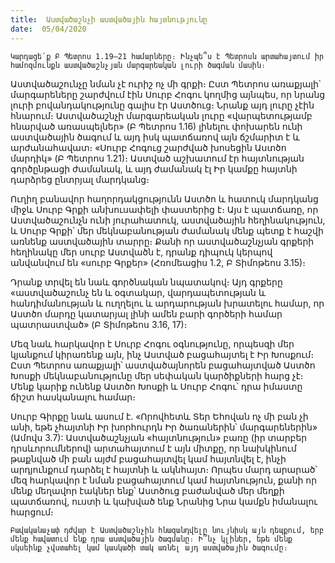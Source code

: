 ```yaml
---
title:  Աստվածաշնչի աստվածային հայտնությունը
date:  05/04/2020
---
```


`Կարդացե՛ք Բ Պետրոս 1.19–21 համարները։ Ինչպե՞ս է Պետրոսն արտահայտում իր համոզմունքն աստվածաշնչյան մարգարեական լուրի ծագման մասին։`

Աստվածաշունչը նման չէ ուրիշ ոչ մի գրքի։ Ըստ Պետրոս առաքյալի՝ մարգարեները շարժվում էին Սուրբ Հոգու կողմից այնպես, որ նրանց լուրի բովանդակությունը գալիս էր Աստծուց։ Նրանք այդ լուրը չէին հնարում։ Աստվածաշնչի մարգարեական լուրը «վարպետությամբ հնարված առասպելներ» (Բ Պետրոս 1.16) լինելու փոխարեն ունի աստվածային ծագում և այդ իսկ պատճառով այն ճշմարիտ է և արժանահավատ։ «Սուրբ Հոգուց շարժված խոսեցին Աստծո մարդիկ» (Բ Պետրոս 1.21)։ Աստված աշխատում էր հայտնության գործընթացի ժամանակ, և այդ ժամանակ էլ Իր կամքը հայտնի դարձրեց ընտրյալ մարդկանց։

Ուղիղ բանավոր հաղորդակցությունն Աստծո և հատուկ մարդկանց միջև Սուրբ Գրքի անխուսափելի փաստերից է։ Այս է պատճառը, որ Աստվածաշունչն ունի յուրահատուկ, աստվածային հեղինակություն, և Սուրբ Գրքի՝ մեր մեկնաբանության ժամանակ մենք պետք է հաշվի առնենք աստվածային տարրը։ Քանի որ աստվածաշնչյան գրքերի հեղինակը մեր սուրբ Աստվածն է, դրանք դիպուկ կերպով անվանվում են «սուրբ Գրքեր» (Հռոմեացիս 1.2, Բ Տիմոթեոս 3.15)։

Դրանք տրվել են նաև գործնական նպատակով։ Այդ գրքերը «աստվածաշունչ են և օգտակար, վարդապետության և հանդիմանության և ուղղելու և արդարության խրատելու համար, որ Աստծո մարդը կատարյալ լինի ամեն բարի գործերի համար պատրաստված» (Բ Տիմոթեոս 3.16, 17)։

Մեզ նաև հարկավոր է Սուրբ Հոգու օգնությունը, որպեսզի մեր կյանքում կիրառենք այն, ինչ Աստված բացահայտել է Իր Խոսքում։ Ըստ Պետրոս առաքյալի՝ աստվածայնորեն բացահայտված Աստծո Խոսքի մեկնաբանությունը մեր սեփական կարծիքների հարց չէ։ Մենք կարիք ունենք Աստծո Խոսքի և Սուրբ Հոգու՝ դրա իմաստը ճիշտ հասկանալու համար։

Սուրբ Գիրքը նաև ասում է. «Որովհետև Տեր Եհովան ոչ մի բան չի անի, եթե չհայտնի Իր խորհուրդն Իր ծառաներին՝ մարգարեներին» (Ամովս 3.7): Աստվածաշնչյան «հայտնություն» բառը (իր տարբեր դրսևորումներով) արտահայտում է այն միտքը, որ նախկինում թաքնված մի բան այժմ բացահայտվել կամ հայտնվել է, ինչի արդյունքում դարձել է հայտնի և ակնհայտ։ Որպես մարդ արարած՝ մեզ հարկավոր է նման բացահայտում կամ հայտնություն, քանի որ մենք մեղավոր էակներ ենք՝ Աստծուց բաժանված մեր մեղքի պատճառով, ուստի և կախված ենք Նրանից Նրա կամքն իմանալու հարցում։

`Բավականաչափ դժվար է Աստվածաշնչին հնազանդվելը նույնիսկ այն դեպքում, երբ մենք հավատում ենք դրա աստվածային ծագմանը։ Ի՞նչ կլիներ, եթե մենք սկսեինք չվստահել կամ կասկածի տակ առնել այդ աստվածային ծագումը։`